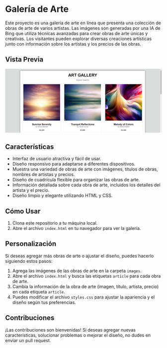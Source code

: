 # Galería de Arte

Este proyecto es una galería de arte en línea que presenta una colección de obras de arte de varios artistas. Las imágenes son generadas por una IA de Bing que utiliza técnicas avanzadas para crear obras de arte únicas y creativas. Los visitantes pueden explorar diversas creaciones artísticas junto con información sobre los artistas y los precios de las obras.


## Vista Previa

![Vista Previa](/screenshots/screenshot1.png)

## Características

- Interfaz de usuario atractiva y fácil de usar.
- Diseño responsivo para adaptarse a diferentes dispositivos.
- Muestra una variedad de obras de arte con imágenes, títulos de obras, nombres de artistas y precios.
- Diseño de cuadrícula flexible para organizar las obras de arte.
- Información detallada sobre cada obra de arte, incluidos los detalles del artista y el precio.
- Diseño limpio y elegante utilizando HTML y CSS.

## Cómo Usar

1. Clona este repositorio a tu máquina local.
2. Abre el archivo `index.html` en tu navegador para ver la galería.

## Personalización

Si deseas agregar más obras de arte o ajustar el diseño, puedes hacerlo siguiendo estos pasos:

1. Agrega las imágenes de las obras de arte en la carpeta `images`.
2. Abre el archivo `index.html` y busca las etiquetas `article` para cada obra de arte.
3. Cambia la información de la obra de arte (imagen, título, artista, precio) en cada etiqueta `article`.
4. Puedes modificar el archivo `styles.css` para ajustar la apariencia y el diseño según tus preferencias.

## Contribuciones

¡Las contribuciones son bienvenidas! Si deseas agregar nuevas características, solucionar problemas o mejorar el diseño, no dudes en enviar un pull request.
